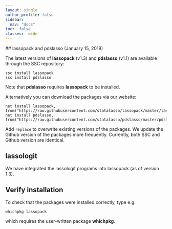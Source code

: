 ```yaml
---
layout: single
author_profile: false
sidebar:
  nav: "docs"
toc:  false
classes:  wide
---
```


<script type="text/javascript" async
  src="https://cdn.mathjax.org/mathjax/latest/MathJax.js?config=TeX-MML-AM_CHTML">
</script>

<div markdown="1">
## lassopack and pdslasso (January 15, 2019)

The latest versions of **lassopack** (v1.3) and **pdslasso** (v1.1) are available through the SSC repository:

	ssc install lassopack
	ssc install pdslasso

Note that **pdslasso** requires **lassopack** to be installed. 

Alternatively you can download the packages via our website:

	net install lassopack, from("https://raw.githubusercontent.com/statalasso/lassopack/master/lassopack_v13/") 
	net install pdslasso, from("https://raw.githubusercontent.com/statalasso/pdslasso/master/pdslasso_v11/") 
		
Add `replace` to overwrite existing versions of the packages. 
We update the Github version of the packages more frequently. 
Currently, both SSC and Github version are identical.

## lassologit 

We have integrated the lassologit programs into lassopack (as of version 1.3).

## Verify installation

To check that the packages were installed correctly, 
type e.g.
	
	whichpkg lassopack

which requires the user-written package **whichpkg**. 
